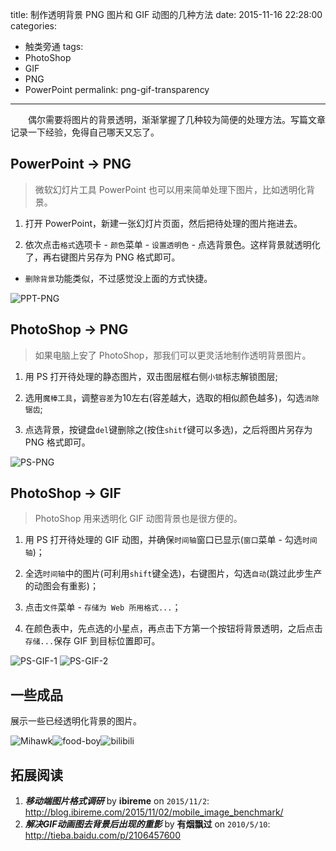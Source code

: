 title: 制作透明背景 PNG 图片和 GIF 动图的几种方法
date: 2015-11-16 22:28:00
categories:
- 触类旁通
tags:
- PhotoShop
- GIF
- PNG
- PowerPoint
permalink: png-gif-transparency
---

　　偶尔需要将图片的背景透明，渐渐掌握了几种较为简便的处理方法。写篇文章记录一下经验，免得自己哪天又忘了。

<!-- more -->

## PowerPoint → PNG

> 微软幻灯片工具 PowerPoint 也可以用来简单处理下图片，比如透明化背景。

1. 打开 PowerPoint，新建一张幻灯片页面，然后把待处理的图片拖进去。

1. 依次点击`格式`选项卡 - `颜色`菜单 - `设置透明色` - 点选背景色。这样背景就透明化了，再右键图片另存为 PNG 格式即可。

- `删除背景`功能类似，不过感觉没上面的方式快捷。

![PPT-PNG](/resources/PPT-PNG.jpg)

## PhotoShop → PNG

> 如果电脑上安了 PhotoShop，那我们可以更灵活地制作透明背景图片。

1. 用 PS 打开待处理的静态图片，双击图层框右侧`小锁`标志解锁图层;

1. 选用`魔棒工具`，调整`容差`为10左右(容差越大，选取的相似颜色越多)，勾选`消除锯齿`;

1. 点选背景，按键盘`del`键删除之(按住`shitf`键可以多选)，之后将图片另存为 PNG 格式即可。

![PS-PNG](/resources/PS-PNG.jpg)

## PhotoShop → GIF

> PhotoShop 用来透明化 GIF 动图背景也是很方便的。

1. 用 PS 打开待处理的 GIF 动图，并确保`时间轴`窗口已显示(`窗口`菜单 - 勾选`时间轴`)；

1. 全选`时间轴`中的图片(可利用`shift`键全选)，右键图片，勾选`自动`(跳过此步生产的动图会有重影)；

1. 点击`文件`菜单 - `存储为 Web 所用格式...`；

1. 在颜色表中，先点选的小星点，再点击下方第一个按钮将背景透明，之后点击`存储...`保存 GIF 到目标位置即可。

![PS-GIF-1](/resources/PS-GIF-1.jpg)
![PS-GIF-2](/resources/PS-GIF-2.jpg)

## 一些成品
展示一些已经透明化背景的图片。

![Mihawk](/resources/Mihawk.gif)![food-boy](/resources/food-boy.gif)![bilibili](/resources/bilibili.gif)

## 拓展阅读
1. ***移动端图片格式调研*** by **ibireme** on <code>2015/11/2</code>: <http://blog.ibireme.com/2015/11/02/mobile_image_benchmark/>
1. ***解决GIF动画图去背景后出现的重影*** by **有烟飘过** on <code>2010/5/10</code>: <http://tieba.baidu.com/p/2106457600>





